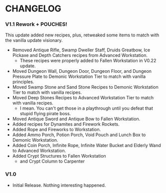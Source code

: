 # CHANGELOG
### V1.1 Rework + POUCHES!
This update added new recipes, plus, retweaked some items to match with the vanilla update visionary.
- Removed Antique Rifle, Swamp Dweller Staff, Druids Greatbow, Ice Pickaxe and Depth Catchers recipes from Advanced Workstation.
    - These recipes were properly added to Fallen Workstation in V0.22 update.
- Moved Dungeon Wall, Dungeon Door, Dungeon Floor, and Dungeon Pressure Plate to Demonic Workstation Tier to match with vanilla principles.
- Moved Swamp Stone and Sand Stone Recipes to Demonic Workstation Tier to match with vanilla recipes.
- Moved Deep Stones Recipes to Advanced Workstation Tier to match with vanilla recipes.
    - I mean. You can't get those in a playthrough until you defeat that stupid flying pirate boss.
- Moved Antique Sword and Antique Bow to Fallen Workstation.
- Added recipes for Dynamites and Firework Rockets.
- Added Rope and Fireworks to Workstation.
- Added Ammo Porch, Potion Porch, Void Pouch and Lunch Box to Demonic Workstation.
- Added Coin Porch, Infinite Rope, Infinite Water Bucket and Elderly Wand to Advanced Workstation.
- Added Crypt Structures to Fallen Workstation
    - and Crypt Column to Carpenter

### V1.0
- Initial Release. Nothing interesting happened.